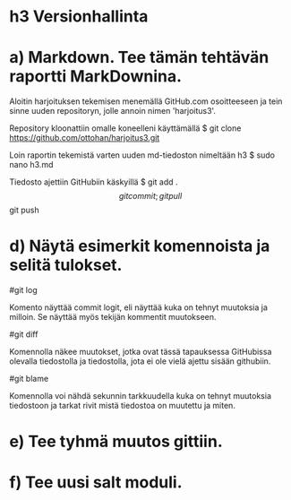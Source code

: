 # h3 Versionhallinta

# a) Markdown. Tee tämän tehtävän raportti MarkDownina.
Aloitin harjoituksen tekemisen menemällä GitHub.com osoitteeseen ja tein sinne uuden repositoryn, jolle annoin nimen 'harjoitus3'.

Repository kloonattiin omalle koneelleni käyttämällä $ git clone https://github.com/ottohan/harjoitus3.git

Loin raportin tekemistä varten uuden md-tiedoston nimeltään h3 $ sudo nano h3.md

Tiedosto ajettiin GitHubiin käskyillä $ git add . $$ git commit; git pull $$ git push

# d) Näytä esimerkit komennoista ja selitä tulokset.
  
  #git log

Komento näyttää commit logit, eli näyttää kuka on tehnyt muutoksia ja milloin. Se näyttää myös tekijän kommentit muutokseen.

  #git diff

Komennolla näkee muutokset, jotka ovat tässä tapauksessa GitHubissa olevalla tiedostolla ja tiedostolla, jota ei ole vielä ajettu sisään githubiin.

  #git blame

Komennolla voi nähdä sekunnin tarkkuudella kuka on tehnyt muutoksia tiedostoon ja tarkat rivit mistä tiedostoa on muutettu ja miten.

# e) Tee tyhmä muutos gittiin.

# f) Tee uusi salt moduli.
